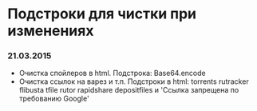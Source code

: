 # Подстроки для чистки при изменениях

### 21.03.2015

* Очистка спойлеров в html. Подстрока: Base64.encode
* Очистка ссылок на варез и т.п. Подстроки в html: torrents rutracker flibusta tfile rutor rapidshare depositfiles и 'Ссылка запрещена по требованию Google</span>'

